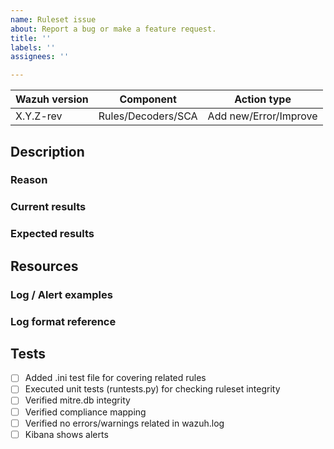 ```yaml
---
name: Ruleset issue
about: Report a bug or make a feature request.
title: ''
labels: ''
assignees: ''

---
```


|Wazuh version| Component | Action type |
|---| --- | --- |
| X.Y.Z-rev | Rules/Decoders/SCA | Add new/Error/Improve |

<!--
This template reflects sections that must be included in new issues
Contributions from the community are really appreciated. If this is the case, please add the
"contribution" to properly track the issue.
-->

## Description
<!-- Add a detailed description of your issue -->

### Reason
<!-- Detail the reason that motivates this proposed change on the ruleset -->

### Current results
<!--  Include current results -->

### Expected results
<!--  Include expected results -->

## Resources
### Log / Alert examples
<!-- Add any known log, or log source to be managed -->

### Log format reference
<!-- Add any URL or doc related to vendor or provider log format -->

## Tests
<!-- Depending on tests performed manually, the following checks should be selected and marked. -->

- [ ] Added .ini test file for covering related rules
- [ ] Executed unit tests (runtests.py) for checking ruleset integrity
- [ ] Verified mitre.db integrity
- [ ] Verified compliance mapping
- [ ] Verified no errors/warnings related in wazuh.log
- [ ] Kibana shows alerts

